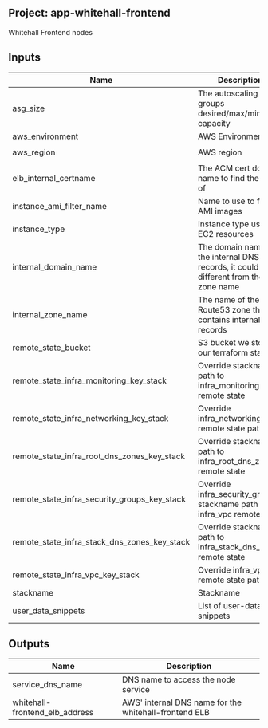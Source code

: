 ## Project: app-whitehall-frontend

Whitehall Frontend nodes

## Inputs

| Name | Description | Type | Default | Required |
|------|-------------|:----:|:-----:|:-----:|
| asg\_size | The autoscaling groups desired/max/min capacity | string | `"2"` | no |
| aws\_environment | AWS Environment | string | n/a | yes |
| aws\_region | AWS region | string | `"eu-west-1"` | no |
| elb\_internal\_certname | The ACM cert domain name to find the ARN of | string | n/a | yes |
| instance\_ami\_filter\_name | Name to use to find AMI images | string | `""` | no |
| instance\_type | Instance type used for EC2 resources | string | `"m5.large"` | no |
| internal\_domain\_name | The domain name of the internal DNS records, it could be different from the zone name | string | n/a | yes |
| internal\_zone\_name | The name of the Route53 zone that contains internal records | string | n/a | yes |
| remote\_state\_bucket | S3 bucket we store our terraform state in | string | n/a | yes |
| remote\_state\_infra\_monitoring\_key\_stack | Override stackname path to infra\_monitoring remote state | string | `""` | no |
| remote\_state\_infra\_networking\_key\_stack | Override infra\_networking remote state path | string | `""` | no |
| remote\_state\_infra\_root\_dns\_zones\_key\_stack | Override stackname path to infra\_root\_dns\_zones remote state | string | `""` | no |
| remote\_state\_infra\_security\_groups\_key\_stack | Override infra\_security\_groups stackname path to infra\_vpc remote state | string | `""` | no |
| remote\_state\_infra\_stack\_dns\_zones\_key\_stack | Override stackname path to infra\_stack\_dns\_zones remote state | string | `""` | no |
| remote\_state\_infra\_vpc\_key\_stack | Override infra\_vpc remote state path | string | `""` | no |
| stackname | Stackname | string | n/a | yes |
| user\_data\_snippets | List of user-data snippets | list | n/a | yes |

## Outputs

| Name | Description |
|------|-------------|
| service\_dns\_name | DNS name to access the node service |
| whitehall-frontend\_elb\_address | AWS' internal DNS name for the whitehall-frontend ELB |


